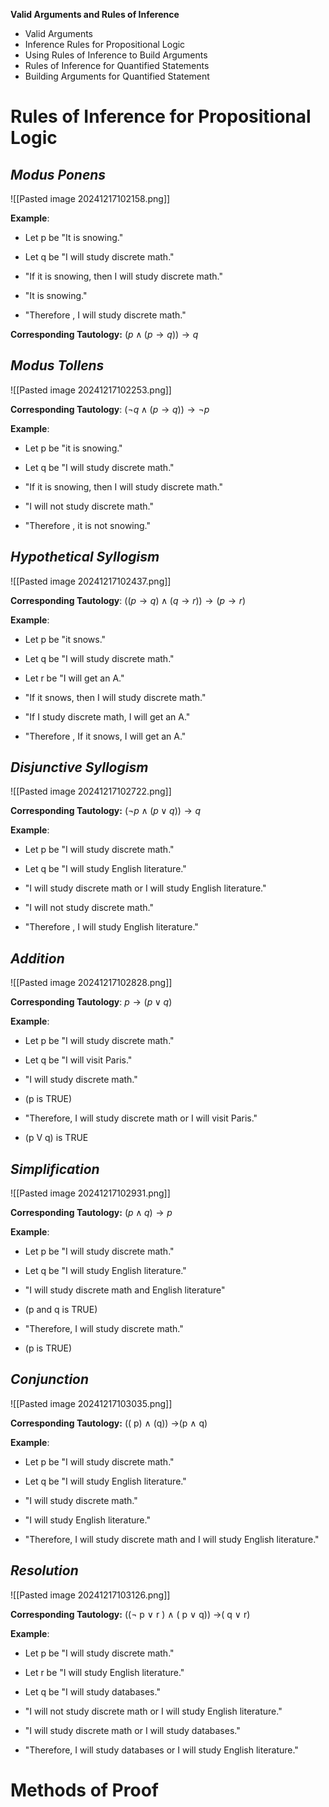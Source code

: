 **Valid Arguments and Rules of Inference**

- Valid Arguments 
- Inference Rules for Propositional Logic 
- Using Rules of Inference to Build Arguments 
- Rules of Inference for Quantified Statements 
- Building Arguments for Quantified Statement

# Rules of Inference for Propositional Logic

## *Modus Ponens*

![[Pasted image 20241217102158.png]]

**Example**: 
- Let p be "It is snowing." 
- Let q be "I will study discrete math." 

- "If it is snowing, then I will study discrete math." 
- "It is snowing." 
- "Therefore , I will study discrete math."

**Corresponding Tautology:** $(p \wedge (p → q)) → q$

## *Modus Tollens*

![[Pasted image 20241217102253.png]]

**Corresponding Tautology**: $(¬ q∧( p → q))→¬ p$

**Example**: 
- Let p be "it is snowing."
- Let q be "I will study discrete math." 

- "If it is snowing, then I will study discrete math."
- "I will not study discrete math." 
- "Therefore , it is not snowing."

## *Hypothetical Syllogism*

![[Pasted image 20241217102437.png]]

**Corresponding Tautology**: $((p → q) ∧ (q→ r))→(p→ r)$

**Example**: 
- Let p be "it snows." 
- Let q be "I will study discrete math."
- Let r be "I will get an A."

- "If it snows, then I will study discrete math."
- "If I study discrete math, I will get an A."
- "Therefore , If it snows, I will get an A."

## *Disjunctive Syllogism*

![[Pasted image 20241217102722.png]]

**Corresponding Tautology:** $(¬ p∧( p ∨ q))→ q$

**Example**: 
- Let p be "I will study discrete math."
- Let q be "I will study English literature." 

- "I will study discrete math or I will study English literature." 
- "I will not study discrete math."
- "Therefore , I will study English literature."

## *Addition*

![[Pasted image 20241217102828.png]]

**Corresponding Tautology**: $p →( p ∨ q)$

**Example**:
- Let p be "I will study discrete math."
- Let q be "I will visit Paris." 

- "I will study discrete math."
- (p is TRUE) 

- "Therefore, I will study discrete math or I will visit Paris."
- (p V q) is TRUE

## *Simplification*

![[Pasted image 20241217102931.png]]

**Corresponding Tautology:** $( p∧q) → p$

**Example**:
- Let p be "I will study discrete math."
- Let q be "I will study English literature."

- "I will study discrete math and English literature"
- (p and q is TRUE)

- "Therefore, I will study discrete math."
- (p is TRUE)

## *Conjunction*

![[Pasted image 20241217103035.png]]

**Corresponding Tautology:** (( p) ∧ (q)) →(p ∧ q)

**Example**:
- Let p be "I will study discrete math." 
- Let q be "I will study English literature."

- "I will study discrete math."
- "I will study English literature." 

- "Therefore, I will study discrete math and I will study English literature."

## *Resolution*

![[Pasted image 20241217103126.png]]

**Corresponding Tautology:** ((¬ p ∨ r ) ∧ ( p ∨ q)) →( q ∨ r)

**Example**:
- Let p be "I will study discrete math."
- Let r be "I will study English literature." 
- Let q be "I will study databases." 

- "I will not study discrete math or I will study English literature."
- "I will study discrete math or I will study databases."

- "Therefore, I will study databases or I will study English literature."

# Methods of Proof